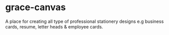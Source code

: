# grace-canvas
A place for creating all type of professional stationery designs e.g business cards, resume, letter heads &amp; employee cards.